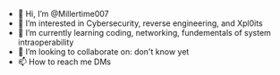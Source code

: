 - 👋 Hi, I’m @Millertime007
- 👀 I’m interested in Cybersecurity, reverse engineering, and Xpl0its
- 🌱 I’m currently learning coding, networking, fundementals of system intraoperability
- 💞️ I’m looking to collaborate on: don't know yet
- 📫 How to reach me DMs

<!---
Millertime007/Millertime007 is a ✨ special ✨ repository because its `README.md` (this file) appears on your GitHub profile.
You can click the Preview link to take a look at your changes.
--->

